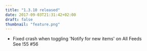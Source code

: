 ```yaml
---
title: "1.3.10 released"
date: 2017-09-03T21:31:42+02:00
draft: false
thumbnail: "feature.png"
---
```


*   Fixed crash when toggling 'Notify for new items' on All Feeds  
    See !55 #56

